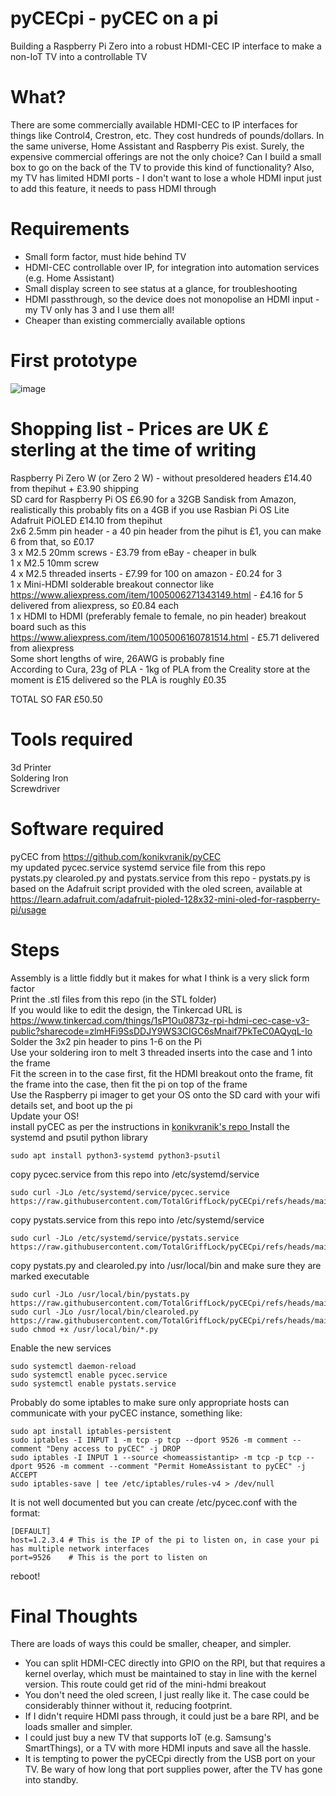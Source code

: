 # pyCECpi - pyCEC on a pi
Building a Raspberry Pi Zero into a robust HDMI-CEC IP interface to make a non-IoT TV into a controllable TV

# What?
There are some commercially available HDMI-CEC to IP interfaces for things like Control4, Crestron, etc. They cost hundreds of pounds/dollars. In the same universe, Home Assistant and Raspberry Pis exist. Surely, the expensive commercial offerings are not the only choice? Can I build a small box to go on the back of the TV to provide this kind of functionality? Also, my TV has limited HDMI ports - I don't want to lose a whole HDMI input just to add this feature, it needs to pass HDMI through

# Requirements
* Small form factor, must hide behind TV  
* HDMI-CEC controllable over IP, for integration into automation services (e.g. Home Assistant)  
* Small display screen to see status at a glance, for troubleshooting  
* HDMI passthrough, so the device does not monopolise an HDMI input - my TV only has 3 and I use them all!  
* Cheaper than existing commercially available options

# First prototype
![image](https://github.com/user-attachments/assets/8f2b946d-722e-4c1b-a191-e1cd384eed29)


# Shopping list - Prices are UK £ sterling at the time of writing
Raspberry Pi Zero W (or Zero 2 W) - without presoldered headers £14.40 from thepihut + £3.90 shipping  
SD card for Raspberry Pi OS £6.90 for a 32GB Sandisk from Amazon, realistically this probably fits on a 4GB if you use Rasbian Pi OS Lite  
Adafruit PiOLED £14.10 from thepihut  
2x6 2.5mm pin header - a 40 pin header from the pihut is £1, you can make 6 from that, so £0.17  
3 x M2.5 20mm screws - £3.79 from eBay - cheaper in bulk  
1 x M2.5 10mm screw  
4 x M2.5 threaded inserts - £7.99 for 100 on amazon - £0.24 for 3  
1 x Mini-HDMI solderable breakout connector like https://www.aliexpress.com/item/1005006271343149.html - £4.16 for 5 delivered from aliexpress, so £0.84 each  
1 x HDMI to HDMI (preferably female to female, no pin header) breakout board such as this https://www.aliexpress.com/item/1005006160781514.html - £5.71 delivered from aliexpress  
Some short lengths of wire, 26AWG is probably fine  
According to Cura, 23g of PLA - 1kg of PLA from the Creality store at the moment is £15 delivered so the PLA is roughly £0.35  
  
TOTAL SO FAR £50.50  

# Tools required
3d Printer  
Soldering Iron  
Screwdriver  

# Software required
pyCEC from https://github.com/konikvranik/pyCEC  
my updated pycec.service systemd service file from this repo  
pystats.py clearoled.py and pystats.service from this repo - pystats.py is based on the Adafruit script provided with the oled screen, available at https://learn.adafruit.com/adafruit-pioled-128x32-mini-oled-for-raspberry-pi/usage  

# Steps
Assembly is a little fiddly but it makes for what I think is a very slick form factor  
Print the .stl files from this repo (in the STL folder)  
If you would like to edit the design, the Tinkercad URL is https://www.tinkercad.com/things/1sP1Ou0873z-rpi-hdmi-cec-case-v3-public?sharecode=zlmHFi9SsDDJY9WS3CIGC6sMnaif7PkTeC0AQyqL-Io   
Solder the 3x2 pin header to pins 1-6 on the Pi  
Use your soldering iron to melt 3 threaded inserts into the case and 1 into the frame  
Fit the screen in to the case first, fit the HDMI breakout onto the frame, fit the frame into the case, then fit the pi on top of the frame  
Use the Raspberry pi imager to get your OS onto the SD card with your wifi details set, and boot up the pi  
Update your OS!  
install pyCEC as per the instructions in [konikvranik's repo ](https://github.com/konikvranik/pyCEC) 
Install the systemd and psutil python library  
```
sudo apt install python3-systemd python3-psutil
```
copy pycec.service from this repo into /etc/systemd/service
```
sudo curl -JLo /etc/systemd/service/pycec.service https://raw.githubusercontent.com/TotalGriffLock/pyCECpi/refs/heads/main/etc/systemd/system/pycec.service
```
copy pystats.service from this repo into /etc/systemd/service 
```
sudo curl -JLo /etc/systemd/service/pystats.service https://raw.githubusercontent.com/TotalGriffLock/pyCECpi/refs/heads/main/etc/systemd/system/pystats.service
```
copy pystats.py and clearoled.py into /usr/local/bin and make sure they are marked executable  
```
sudo curl -JLo /usr/local/bin/pystats.py https://raw.githubusercontent.com/TotalGriffLock/pyCECpi/refs/heads/main/usr/local/bin/pystats.py
sudo curl -JLo /usr/local/bin/clearoled.py https://raw.githubusercontent.com/TotalGriffLock/pyCECpi/refs/heads/main/usr/local/bin/clearoled.py
sudo chmod +x /usr/local/bin/*.py
```
Enable the new services
```
sudo systemctl daemon-reload
sudo systemctl enable pycec.service  
sudo systemctl enable pystats.service
```
Probably do some iptables to make sure only appropriate hosts can communicate with your pyCEC instance, something like:  
```
sudo apt install iptables-persistent
sudo iptables -I INPUT 1 -m tcp -p tcp --dport 9526 -m comment --comment "Deny access to pyCEC" -j DROP
sudo iptables -I INPUT 1 --source <homeassistantip> -m tcp -p tcp --dport 9526 -m comment --comment "Permit HomeAssistant to pyCEC" -j ACCEPT
sudo iptables-save | tee /etc/iptables/rules-v4 > /dev/null
```
It is not well documented but you can create /etc/pycec.conf with the format:  
```
[DEFAULT]
host=1.2.3.4 # This is the IP of the pi to listen on, in case your pi has multiple network interfaces
port=9526    # This is the port to listen on
```
reboot!  

# Final Thoughts
There are loads of ways this could be smaller, cheaper, and simpler. 
* You can split HDMI-CEC directly into GPIO on the RPI, but that requires a kernel overlay, which must be maintained to stay in line with the kernel version. This route could get rid of the mini-hdmi breakout
* You don't need the oled screen, I just really like it. The case could be considerably thinner without it, reducing footprint.
* If I didn't require HDMI pass through, it could just be a bare RPI, and be loads smaller and simpler.
* I could just buy a new TV that supports IoT (e.g. Samsung's SmartThings), or a TV with more HDMI inputs and save all the hassle.
* It is tempting to power the pyCECpi directly from the USB port on your TV. Be wary of how long that port supplies power, after the TV has gone into standby.
